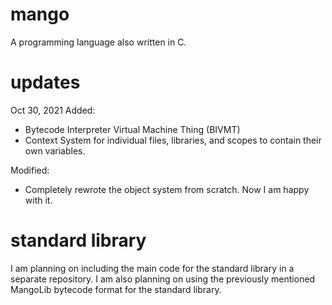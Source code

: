 # mango
A programming language also written in C.

# updates
Oct 30, 2021
Added:
- Bytecode Interpreter Virtual Machine Thing (BIVMT)
- Context System for individual files, libraries, and scopes to contain their own variables.

Modified:
- Completely rewrote the object system from scratch. Now I am happy with it.

# standard library

I am planning on including the main code for the standard library in a separate repository. I am also planning on using the previously mentioned MangoLib bytecode format for the standard library.

